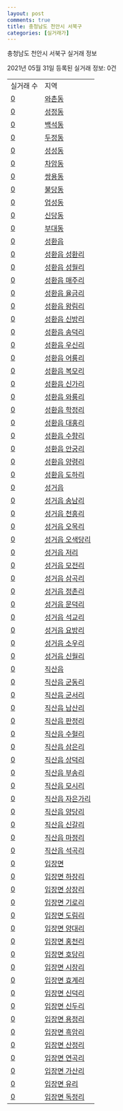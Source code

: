 ```yaml
---
layout: post
comments: true
title: 충청남도 천안시 서북구
categories: [실거래가]
---
```


충청남도 천안시 서북구 실거래 정보

2021년 05월 31일 등록된 실거래 정보: 0건


<table>
  <tr>
    <td>실거래 수</td>
    <td>지역</td>
  </tr>

  
  <tr>
    <td><a href="4413310100.html">0</a></td>
    <td><a href="4413310100.html">와촌동</a></td>
  </tr>
    

  <tr>
    <td><a href="4413310200.html">0</a></td>
    <td><a href="4413310200.html">성정동</a></td>
  </tr>
    

  <tr>
    <td><a href="4413310300.html">0</a></td>
    <td><a href="4413310300.html">백석동</a></td>
  </tr>
    

  <tr>
    <td><a href="4413310400.html">0</a></td>
    <td><a href="4413310400.html">두정동</a></td>
  </tr>
    

  <tr>
    <td><a href="4413310500.html">0</a></td>
    <td><a href="4413310500.html">성성동</a></td>
  </tr>
    

  <tr>
    <td><a href="4413310600.html">0</a></td>
    <td><a href="4413310600.html">차암동</a></td>
  </tr>
    

  <tr>
    <td><a href="4413310700.html">0</a></td>
    <td><a href="4413310700.html">쌍용동</a></td>
  </tr>
    

  <tr>
    <td><a href="4413310800.html">0</a></td>
    <td><a href="4413310800.html">불당동</a></td>
  </tr>
    

  <tr>
    <td><a href="4413310900.html">0</a></td>
    <td><a href="4413310900.html">업성동</a></td>
  </tr>
    

  <tr>
    <td><a href="4413311000.html">0</a></td>
    <td><a href="4413311000.html">신당동</a></td>
  </tr>
    

  <tr>
    <td><a href="4413311100.html">0</a></td>
    <td><a href="4413311100.html">부대동</a></td>
  </tr>
    

  <tr>
    <td><a href="4413325000.html">0</a></td>
    <td><a href="4413325000.html">성환읍</a></td>
  </tr>
    

  <tr>
    <td><a href="4413325021.html">0</a></td>
    <td><a href="4413325021.html">성환읍 성환리</a></td>
  </tr>
    

  <tr>
    <td><a href="4413325022.html">0</a></td>
    <td><a href="4413325022.html">성환읍 성월리</a></td>
  </tr>
    

  <tr>
    <td><a href="4413325023.html">0</a></td>
    <td><a href="4413325023.html">성환읍 매주리</a></td>
  </tr>
    

  <tr>
    <td><a href="4413325024.html">0</a></td>
    <td><a href="4413325024.html">성환읍 율금리</a></td>
  </tr>
    

  <tr>
    <td><a href="4413325025.html">0</a></td>
    <td><a href="4413325025.html">성환읍 왕림리</a></td>
  </tr>
    

  <tr>
    <td><a href="4413325026.html">0</a></td>
    <td><a href="4413325026.html">성환읍 신방리</a></td>
  </tr>
    

  <tr>
    <td><a href="4413325027.html">0</a></td>
    <td><a href="4413325027.html">성환읍 송덕리</a></td>
  </tr>
    

  <tr>
    <td><a href="4413325028.html">0</a></td>
    <td><a href="4413325028.html">성환읍 우신리</a></td>
  </tr>
    

  <tr>
    <td><a href="4413325029.html">0</a></td>
    <td><a href="4413325029.html">성환읍 어룡리</a></td>
  </tr>
    

  <tr>
    <td><a href="4413325030.html">0</a></td>
    <td><a href="4413325030.html">성환읍 복모리</a></td>
  </tr>
    

  <tr>
    <td><a href="4413325031.html">0</a></td>
    <td><a href="4413325031.html">성환읍 신가리</a></td>
  </tr>
    

  <tr>
    <td><a href="4413325032.html">0</a></td>
    <td><a href="4413325032.html">성환읍 와룡리</a></td>
  </tr>
    

  <tr>
    <td><a href="4413325033.html">0</a></td>
    <td><a href="4413325033.html">성환읍 학정리</a></td>
  </tr>
    

  <tr>
    <td><a href="4413325034.html">0</a></td>
    <td><a href="4413325034.html">성환읍 대홍리</a></td>
  </tr>
    

  <tr>
    <td><a href="4413325035.html">0</a></td>
    <td><a href="4413325035.html">성환읍 수향리</a></td>
  </tr>
    

  <tr>
    <td><a href="4413325036.html">0</a></td>
    <td><a href="4413325036.html">성환읍 안궁리</a></td>
  </tr>
    

  <tr>
    <td><a href="4413325037.html">0</a></td>
    <td><a href="4413325037.html">성환읍 양령리</a></td>
  </tr>
    

  <tr>
    <td><a href="4413325038.html">0</a></td>
    <td><a href="4413325038.html">성환읍 도하리</a></td>
  </tr>
    

  <tr>
    <td><a href="4413325300.html">0</a></td>
    <td><a href="4413325300.html">성거읍</a></td>
  </tr>
    

  <tr>
    <td><a href="4413325321.html">0</a></td>
    <td><a href="4413325321.html">성거읍 송남리</a></td>
  </tr>
    

  <tr>
    <td><a href="4413325322.html">0</a></td>
    <td><a href="4413325322.html">성거읍 천흥리</a></td>
  </tr>
    

  <tr>
    <td><a href="4413325323.html">0</a></td>
    <td><a href="4413325323.html">성거읍 오목리</a></td>
  </tr>
    

  <tr>
    <td><a href="4413325324.html">0</a></td>
    <td><a href="4413325324.html">성거읍 오색당리</a></td>
  </tr>
    

  <tr>
    <td><a href="4413325325.html">0</a></td>
    <td><a href="4413325325.html">성거읍 저리</a></td>
  </tr>
    

  <tr>
    <td><a href="4413325326.html">0</a></td>
    <td><a href="4413325326.html">성거읍 모전리</a></td>
  </tr>
    

  <tr>
    <td><a href="4413325327.html">0</a></td>
    <td><a href="4413325327.html">성거읍 삼곡리</a></td>
  </tr>
    

  <tr>
    <td><a href="4413325328.html">0</a></td>
    <td><a href="4413325328.html">성거읍 정촌리</a></td>
  </tr>
    

  <tr>
    <td><a href="4413325329.html">0</a></td>
    <td><a href="4413325329.html">성거읍 문덕리</a></td>
  </tr>
    

  <tr>
    <td><a href="4413325330.html">0</a></td>
    <td><a href="4413325330.html">성거읍 석교리</a></td>
  </tr>
    

  <tr>
    <td><a href="4413325331.html">0</a></td>
    <td><a href="4413325331.html">성거읍 요방리</a></td>
  </tr>
    

  <tr>
    <td><a href="4413325332.html">0</a></td>
    <td><a href="4413325332.html">성거읍 소우리</a></td>
  </tr>
    

  <tr>
    <td><a href="4413325333.html">0</a></td>
    <td><a href="4413325333.html">성거읍 신월리</a></td>
  </tr>
    

  <tr>
    <td><a href="4413325600.html">0</a></td>
    <td><a href="4413325600.html">직산읍</a></td>
  </tr>
    

  <tr>
    <td><a href="4413325621.html">0</a></td>
    <td><a href="4413325621.html">직산읍 군동리</a></td>
  </tr>
    

  <tr>
    <td><a href="4413325622.html">0</a></td>
    <td><a href="4413325622.html">직산읍 군서리</a></td>
  </tr>
    

  <tr>
    <td><a href="4413325623.html">0</a></td>
    <td><a href="4413325623.html">직산읍 남산리</a></td>
  </tr>
    

  <tr>
    <td><a href="4413325624.html">0</a></td>
    <td><a href="4413325624.html">직산읍 판정리</a></td>
  </tr>
    

  <tr>
    <td><a href="4413325625.html">0</a></td>
    <td><a href="4413325625.html">직산읍 수헐리</a></td>
  </tr>
    

  <tr>
    <td><a href="4413325626.html">0</a></td>
    <td><a href="4413325626.html">직산읍 삼은리</a></td>
  </tr>
    

  <tr>
    <td><a href="4413325627.html">0</a></td>
    <td><a href="4413325627.html">직산읍 상덕리</a></td>
  </tr>
    

  <tr>
    <td><a href="4413325628.html">0</a></td>
    <td><a href="4413325628.html">직산읍 부송리</a></td>
  </tr>
    

  <tr>
    <td><a href="4413325629.html">0</a></td>
    <td><a href="4413325629.html">직산읍 모시리</a></td>
  </tr>
    

  <tr>
    <td><a href="4413325630.html">0</a></td>
    <td><a href="4413325630.html">직산읍 자은가리</a></td>
  </tr>
    

  <tr>
    <td><a href="4413325631.html">0</a></td>
    <td><a href="4413325631.html">직산읍 양당리</a></td>
  </tr>
    

  <tr>
    <td><a href="4413325632.html">0</a></td>
    <td><a href="4413325632.html">직산읍 신갈리</a></td>
  </tr>
    

  <tr>
    <td><a href="4413325633.html">0</a></td>
    <td><a href="4413325633.html">직산읍 마정리</a></td>
  </tr>
    

  <tr>
    <td><a href="4413325634.html">0</a></td>
    <td><a href="4413325634.html">직산읍 석곡리</a></td>
  </tr>
    

  <tr>
    <td><a href="4413331000.html">0</a></td>
    <td><a href="4413331000.html">입장면</a></td>
  </tr>
    

  <tr>
    <td><a href="4413331021.html">0</a></td>
    <td><a href="4413331021.html">입장면 하장리</a></td>
  </tr>
    

  <tr>
    <td><a href="4413331022.html">0</a></td>
    <td><a href="4413331022.html">입장면 상장리</a></td>
  </tr>
    

  <tr>
    <td><a href="4413331023.html">0</a></td>
    <td><a href="4413331023.html">입장면 기로리</a></td>
  </tr>
    

  <tr>
    <td><a href="4413331024.html">0</a></td>
    <td><a href="4413331024.html">입장면 도림리</a></td>
  </tr>
    

  <tr>
    <td><a href="4413331025.html">0</a></td>
    <td><a href="4413331025.html">입장면 양대리</a></td>
  </tr>
    

  <tr>
    <td><a href="4413331026.html">0</a></td>
    <td><a href="4413331026.html">입장면 홍천리</a></td>
  </tr>
    

  <tr>
    <td><a href="4413331027.html">0</a></td>
    <td><a href="4413331027.html">입장면 호당리</a></td>
  </tr>
    

  <tr>
    <td><a href="4413331028.html">0</a></td>
    <td><a href="4413331028.html">입장면 시장리</a></td>
  </tr>
    

  <tr>
    <td><a href="4413331029.html">0</a></td>
    <td><a href="4413331029.html">입장면 효계리</a></td>
  </tr>
    

  <tr>
    <td><a href="4413331030.html">0</a></td>
    <td><a href="4413331030.html">입장면 신덕리</a></td>
  </tr>
    

  <tr>
    <td><a href="4413331031.html">0</a></td>
    <td><a href="4413331031.html">입장면 신두리</a></td>
  </tr>
    

  <tr>
    <td><a href="4413331032.html">0</a></td>
    <td><a href="4413331032.html">입장면 용정리</a></td>
  </tr>
    

  <tr>
    <td><a href="4413331033.html">0</a></td>
    <td><a href="4413331033.html">입장면 흑암리</a></td>
  </tr>
    

  <tr>
    <td><a href="4413331034.html">0</a></td>
    <td><a href="4413331034.html">입장면 산정리</a></td>
  </tr>
    

  <tr>
    <td><a href="4413331035.html">0</a></td>
    <td><a href="4413331035.html">입장면 연곡리</a></td>
  </tr>
    

  <tr>
    <td><a href="4413331036.html">0</a></td>
    <td><a href="4413331036.html">입장면 가산리</a></td>
  </tr>
    

  <tr>
    <td><a href="4413331037.html">0</a></td>
    <td><a href="4413331037.html">입장면 유리</a></td>
  </tr>
    

  <tr>
    <td><a href="4413331038.html">0</a></td>
    <td><a href="4413331038.html">입장면 독정리</a></td>
  </tr>
    


</table>
    